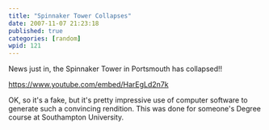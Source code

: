```yaml
---
title: "Spinnaker Tower Collapses"
date: 2007-11-07 21:23:18
published: true
categories: [random]
wpid: 121
---
```


News just in, the Spinnaker Tower in Portsmouth has collapsed!!

https://www.youtube.com/embed/HarEgLd2n7k

OK, so it's a fake, but it's pretty impressive use of computer software to generate such a convincing rendition. This was done for someone's Degree course at Southampton University.
